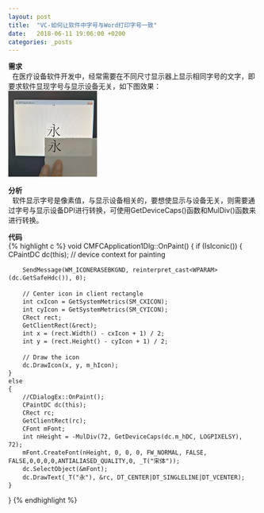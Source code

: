 ```yaml
---
layout: post
title:  "VC-如何让软件中字号与Word打印字号一致"
date:   2018-06-11 19:06:00 +0200
categories: _posts
---
```

**需求**  
&nbsp;&nbsp;在医疗设备软件开发中，经常需要在不同尺寸显示器上显示相同字号的文字，即要求软件显现字号与显示设备无关，如下图效果：  
![image](/img/20180611-如何让软件中字号与Word打印字号一致/1.jpg "image")


**分析**  
&nbsp;&nbsp;软件显示字号是像素值，与显示设备相关的，要想使显示与设备无关，则需要通过字号与显示设备DPI进行转换，可使用GetDeviceCaps()函数和MulDiv()函数来进行转换。  



**代码**  
{% highlight c %}
void CMFCApplication1Dlg::OnPaint()
{
	if (IsIconic())
	{
		CPaintDC dc(this); // device context for painting

		SendMessage(WM_ICONERASEBKGND, reinterpret_cast<WPARAM>(dc.GetSafeHdc()), 0);

		// Center icon in client rectangle
		int cxIcon = GetSystemMetrics(SM_CXICON);
		int cyIcon = GetSystemMetrics(SM_CYICON);
		CRect rect;
		GetClientRect(&rect);
		int x = (rect.Width() - cxIcon + 1) / 2;
		int y = (rect.Height() - cyIcon + 1) / 2;

		// Draw the icon
		dc.DrawIcon(x, y, m_hIcon);
	}
	else
	{
		//CDialogEx::OnPaint();
		CPaintDC dc(this);
		CRect rc;
		GetClientRect(rc);
		CFont mFont;
		int nHeight = -MulDiv(72, GetDeviceCaps(dc.m_hDC, LOGPIXELSY), 72);
		mFont.CreateFont(nHeight, 0, 0, 0, FW_NORMAL, FALSE, FALSE,0,0,0,0,ANTIALIASED_QUALITY,0, _T("宋体"));
		dc.SelectObject(&mFont);
		dc.DrawText(_T("永"), &rc, DT_CENTER|DT_SINGLELINE|DT_VCENTER);
	}
}
{% endhighlight %}
